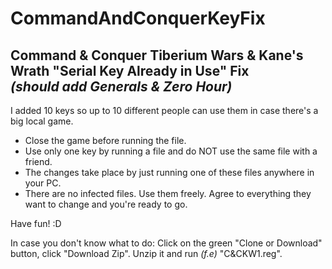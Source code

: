 # CommandAndConquerKeyFix
Command & Conquer Tiberium Wars & Kane's Wrath "Serial Key Already in Use" Fix\
*(should add Generals & Zero Hour)*
---
I added 10 keys so up to 10 different people can use them in case there's a big local game.

- Close the game before running the file.
- Use only one key by running a file and do NOT use the same file with a friend.
- The changes take place by just running one of these files anywhere in your PC.
- There are no infected files. Use them freely. Agree to everything they want to change and you're ready to go.

Have fun! :D


In case you don't know what to do: Click on the green "Clone or Download" button, click "Download Zip". Unzip it and run *(f.e)* "C&CKW1.reg".
